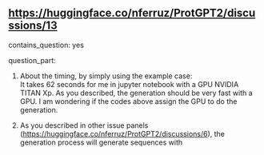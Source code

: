## https://huggingface.co/nferruz/ProtGPT2/discussions/13

contains_question: yes

question_part: 
1. About the timing, by simply using the example case:  
   It takes 62 seconds for me in jupyter notebook with a GPU NVIDIA TITAN Xp. As you described, the generation should be very fast with a GPU. I am wondering if the codes above assign the GPU to do the generation.  

2. As you described in other issue panels (https://huggingface.co/nferruz/ProtGPT2/discussions/6), the generation process will generate sequences with 